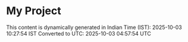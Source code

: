 # My Project

This content is dynamically generated in Indian Time (IST): 2025-10-03 10:27:54 IST
Converted to UTC: 2025-10-03 04:57:54 UTC
